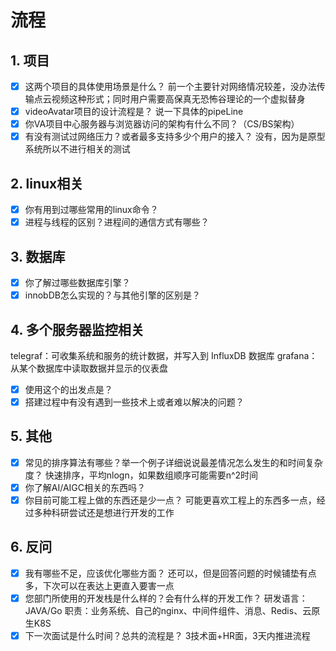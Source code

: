 # 流程

## 1. 项目

* [X] 这两个项目的具体使用场景是什么？
  前一个主要针对网络情况较差，没办法传输点云视频这种形式；同时用户需要高保真无恐怖谷理论的一个虚拟替身
* [X] videoAvatar项目的设计流程是？
  说一下具体的pipeLine
* [X] 你VA项目中心服务器与浏览器访问的架构有什么不同？（CS/BS架构）
* [X] 有没有测试过网络压力？或者最多支持多少个用户的接入？
  没有，因为是原型系统所以不进行相关的测试

## 2. linux相关

* [X] 你有用到过哪些常用的linux命令？
* [X] 进程与线程的区别？进程间的通信方式有哪些？

## 3. 数据库

* [X] 你了解过哪些数据库引擎？
* [X] innobDB怎么实现的？与其他引擎的区别是？

## 4. 多个服务器监控相关

telegraf：可收集系统和服务的统计数据，并写入到 InfluxDB 数据库
grafana：从某个数据库中读取数据并显示的仪表盘

* [X] 使用这个的出发点是？
* [X] 搭建过程中有没有遇到一些技术上或者难以解决的问题？

## 5. 其他

* [X] 常见的排序算法有哪些？举一个例子详细说说最差情况怎么发生的和时间复杂度？
  快速排序，平均nlogn，如果数组顺序可能需要n^2时间
* [X] 你了解AI/AIGC相关的东西吗？
* [X] 你目前可能工程上做的东西还是少一点？
  可能更喜欢工程上的东西多一点，经过多种科研尝试还是想进行开发的工作

## 6. 反问

* [X] 我有哪些不足，应该优化哪些方面？
  还可以，但是回答问题的时候铺垫有点多，下次可以在表达上更直入要害一点
* [X] 您部门所使用的开发栈是什么样的？会有什么样的开发工作？
  研发语言：JAVA/Go
  职责：业务系统、自己的nginx、中间件组件、消息、Redis、云原生K8S
* [X] 下一次面试是什么时间？总共的流程是？
  3技术面+HR面，3天内推进流程
